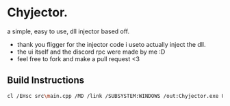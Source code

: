# Chyjector.

a simple, easy to use, dll injector based off.

- thank you fligger for the injector code i useto actually inject the dll.
- the ui itself and the discord rpc were made by me :D
- feel free to fork and make a pull request <3

## Build Instructions

```sh
cl /EHsc src\main.cpp /MD /link /SUBSYSTEM:WINDOWS /out:Chyjector.exe User32.lib Comdlg32.lib Shell32.lib Kernel32.lib gdi32.lib lib/discord-rpc.lib
```
